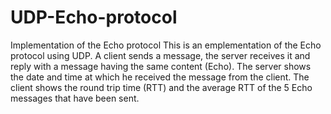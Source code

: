 # UDP-Echo-protocol
Implementation of the Echo protocol
This is an emplementation of the Echo protocol using UDP. 
A client sends a message, the server receives it and reply with a message having the same content (Echo).
The server shows the date and time at which he received the message from the client.
The client shows the round trip time (RTT) and the average RTT of the 5 Echo messages that have been sent.
